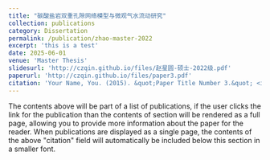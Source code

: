```yaml
---
title: "碳酸盐岩双重孔隙网络模型与微观气水流动研究"
collection: publications
category: Dissertation
permalink: /publication/zhao-master-2022
excerpt: 'this is a test'
date: 2025-06-01
venue: 'Master Thesis'
slidesurl: 'http://czqin.github.io/files/赵星圆-硕士-2022级.pdf'
paperurl: 'http://czqin.github.io/files/paper3.pdf'
citation: 'Your Name, You. (2015). &quot;Paper Title Number 3.&quot; <i>Journal 1</i>. 1(3).'
---
```


The contents above will be part of a list of publications, if the user clicks the link for the publication than the contents of section will be rendered as a full page, allowing you to provide more information about the paper for the reader. When publications are displayed as a single page, the contents of the above "citation" field will automatically be included below this section in a smaller font.
